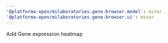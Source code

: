 ```yaml
---
'@platforma-open/milaboratories.gene-browser.model': minor
'@platforma-open/milaboratories.gene-browser.ui': minor
---
```


Add Gene expression heatmap
